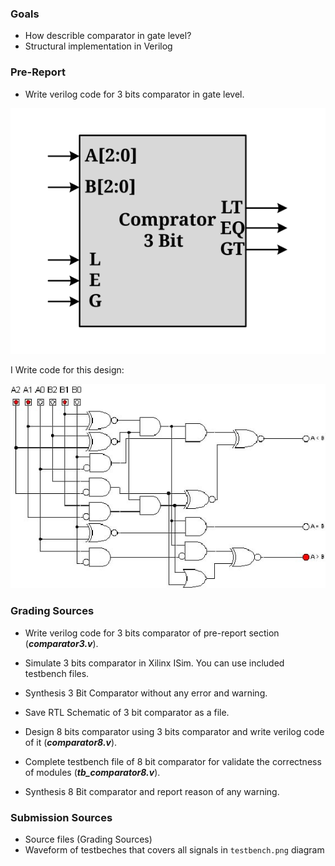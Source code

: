 ### Goals

- How describle comparator in gate level?
- Structural implementation in Verilog

### Pre-Report
* Write verilog code for 3 bits comparator in gate level.

![ENCODER, DECODER, MULTIPLEXER](./Result/comparator3.svg)


I Write code for this design:

![ENCODER, DECODER, MULTIPLEXER](./Result/comp.jpg)

### Grading Sources

* Write verilog code for 3 bits comparator of pre-report section (***comparator3.v***).

* Simulate 3 bits comparator in Xilinx ISim. You can use included testbench files.

* Synthesis 3 Bit Comparator without any error and warning.

* Save RTL Schematic of 3 bit comparator as a file.

* Design 8 bits comparator using 3 bits comparator and write verilog code of it (***comparator8.v***).

* Complete testbench file of 8 bit comparator for validate the correctness of modules (***tb_comparator8.v***).

* Synthesis 8 Bit comparator and report reason of any warning.

### Submission Sources
* Source files (Grading Sources)
* Waveform of testbeches that covers all signals in `testbench.png` diagram

